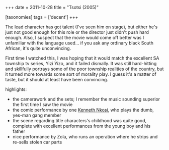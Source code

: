 +++
date = 2011-10-28
title = "Tsotsi (2005)"

[taxonomies]
tags = ['decent']
+++

The lead character has got talent (I\'ve seen him on stage), but either
he\'s just not good enough for this role or the director just didn\'t
push hard enough. Also, I suspect that the movie would come off better
was I unfamiliar with the language used\... if you ask any ordinary
black South African, it\'s quite unconvincing.

First time I watched this, I was hoping that it would match the
excellent SA township tv series, Yizi Yizo, and it failed dismally. It
was still hard-hitting and skillfully portrays some of the poor township
realities of the country, but it turned more towards some sort of
morality play. I guess it\'s a matter of taste, but it should at least
have been convincing.

highlights:

-   the camerawork and the sets; I remember the music sounding superior
    the first time I saw the movie
-   the comic performance by one [Kenneth Nkosi], who plays the dumb,
    yes-man gang member
-   the scene regarding title characters\'s childhood was quite good,
    complete with excellent performances from the young boy and his
    father
-   nice performance by Zola, who runs an operation where he strips and
    re-sells stolen car parts

  [Kenneth Nkosi]: http://www.rottentomatoes.com/celebrity/kenneth-nkosi/
